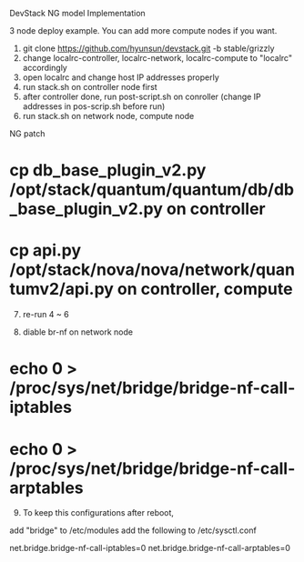 DevStack NG model Implementation

3 node deploy example. You can add more compute nodes if you want.

1. git clone https://github.com/hyunsun/devstack.git -b stable/grizzly
2. change localrc-controller, localrc-network, localrc-compute to "localrc" accordingly
3. open localrc and change host IP addresses properly
4. run stack.sh on controller node first
5. after controller done, run post-script.sh on conroller (change IP addresses in pos-scrip.sh before run)
6. run stack.sh on network node, compute node 

NG patch

# cp db_base_plugin_v2.py /opt/stack/quantum/quantum/db/db_base_plugin_v2.py on controller
# cp api.py /opt/stack/nova/nova/network/quantumv2/api.py on controller, compute

7. re-run 4 ~ 6

8. diable br-nf on network node

# echo 0 > /proc/sys/net/bridge/bridge-nf-call-iptables
# echo 0 > /proc/sys/net/bridge/bridge-nf-call-arptables

9. To keep this configurations after reboot,

add "bridge" to /etc/modules
add the following to /etc/sysctl.conf

net.bridge.bridge-nf-call-iptables=0
net.bridge.bridge-nf-call-arptables=0

